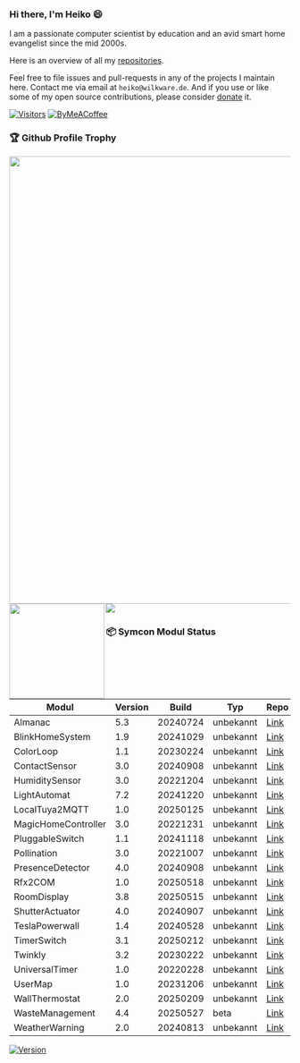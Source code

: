 ### Hi there, I'm Heiko 😄

I am a passionate computer scientist by education and an avid smart home evangelist since the mid 2000s. 

Here is an overview of all my [repositories](https://wilkware.github.io).

Feel free to file issues and pull-requests in any of the projects I maintain here. Contact me via email at `heiko@wilkware.de`. And if you use or like some of my open source contributions, please consider [donate](https://www.paypal.com/cgi-bin/webscr?cmd=_s-xclick&hosted_button_id=8816166) it.

[![Visitors](https://api.visitorbadge.io/api/visitors?path=Wilkware&countColor=%23ff9800&style=for-the-badge)](https://wilkware.de)
[![ByMeACoffee](https://img.shields.io/badge/-buy_me_a%C2%A0coffee-gray?style=for-the-badge&logo=buy-me-a-coffee)](https://www.buymeacoffee.com/wilkware)

### 🏆 Github Profile Trophy
<img width=800 src="https://github-profile-trophy.vercel.app/?username=Wilkware&column=8&margin-w=15"/>
<div>
  <img height="170" align="left" src="https://github-readme-stats.vercel.app/api?username=Wilkware&count_private=true&include_all_commits=true&show_icons=true" />
  <img src="https://github-readme-stats.vercel.app/api/top-langs/?username=Wilkware&layout=compact" />
</div>

### 📦 Symcon Modul Status

<!-- SYMCON MODULE START -->
| Modul | Version | Build | Typ | Repo |
|-------|---------|-------|-----|------|
| Almanac | 5.3 | 20240724 | unbekannt | [Link](https://github.com/Wilkware/Almanac.git) |
| BlinkHomeSystem | 1.9 | 20241029 | unbekannt | [Link](https://github.com/Wilkware/BlinkHomeSystem.git) |
| ColorLoop | 1.1 | 20230224 | unbekannt | [Link](https://github.com/Wilkware/ColorLoop.git) |
| ContactSensor | 3.0 | 20240908 | unbekannt | [Link](https://github.com/Wilkware/ContactSensor.git) |
| HumiditySensor | 3.0 | 20221204 | unbekannt | [Link](https://github.com/Wilkware/HumiditySensor.git) |
| LightAutomat | 7.2 | 20241220 | unbekannt | [Link](https://github.com/Wilkware/LightAutomat.git) |
| LocalTuya2MQTT | 1.0 | 20250125 | unbekannt | [Link](https://github.com/Wilkware/LocalTuya2MQTT.git) |
| MagicHomeController | 3.0 | 20221231 | unbekannt | [Link](https://github.com/Wilkware/MagicHomeController.git) |
| PluggableSwitch | 1.1 | 20241118 | unbekannt | [Link](https://github.com/Wilkware/PluggableSwitch.git) |
| Pollination | 3.0 | 20221007 | unbekannt | [Link](https://github.com/Wilkware/Pollination.git) |
| PresenceDetector | 4.0 | 20240908 | unbekannt | [Link](https://github.com/Wilkware/PresenceDetector.git) |
| Rfx2COM | 1.0 | 20250518 | unbekannt | [Link](https://github.com/Wilkware/Rfx2COM.git) |
| RoomDisplay | 3.8 | 20250515 | unbekannt | [Link](https://github.com/Wilkware/RoomDisplay.git) |
| ShutterActuator | 4.0 | 20240907 | unbekannt | [Link](https://github.com/Wilkware/ShutterActuator.git) |
| TeslaPowerwall | 1.4 | 20240528 | unbekannt | [Link](https://github.com/Wilkware/TeslaPowerwall.git) |
| TimerSwitch | 3.1 | 20250212 | unbekannt | [Link](https://github.com/Wilkware/TimerSwitch.git) |
| Twinkly | 3.2 | 20230222 | unbekannt | [Link](https://github.com/Wilkware/Twinkly.git) |
| UniversalTimer | 1.0 | 20220228 | unbekannt | [Link](https://github.com/Wilkware/UniversalTimer.git) |
| UserMap | 1.0 | 20231206 | unbekannt | [Link](https://github.com/Wilkware/UserMap.git) |
| WallThermostat | 2.0 | 20250209 | unbekannt | [Link](https://github.com/Wilkware/WallThermostat.git) |
| WasteManagement | 4.4 | 20250527 | beta | [Link](https://github.com/Wilkware/WasteManagement.git) |
| WeatherWarning | 2.0 | 20240813 | unbekannt | [Link](https://github.com/Wilkware/WeatherWarning.git) |
<!-- SYMCON MODULE END -->

[![Version](https://img.shields.io/badge/Modul%20Version-7.2.20241220-orange.svg?style=flat-square)](https://github.com/Wilkware/LightAutomat)

<!--
**Wilkware/Wilkware** is a ✨ _special_ ✨ repository because its `README.md` (this file) appears on your GitHub profile.

Here are some ideas to get you started:

- 🔭 I’m currently working on ...
- 🌱 I’m currently learning ...
- 👯 I’m looking to collaborate on ...
- 🤔 I’m looking for help with ...
- 💬 Ask me about ...
- 📫 How to reach me: ...
- 😄 Pronouns: ...
- ⚡ Fun fact: ...
-->
